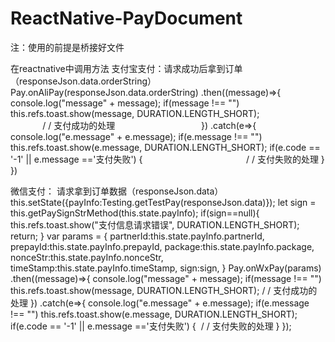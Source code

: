 # ReactNative-PayDocument
注：使用的前提是桥接好文件

在reactnative中调用方法
支付宝支付：请求成功后拿到订单（responseJson.data.orderString）
 Pay.onAliPay(responseJson.data.orderString)
                                    .then((message)=>{
                                        console.log("message" + message);
                                        if(message !== "")
                                            this.refs.toast.show(message, DURATION.LENGTH_SHORT);
                                        / / 支付成功的处理
                                   })
                                    .catch(e=>{
                                        console.log("e.message" + e.message);
                                        if(e.message !== "")
                                            this.refs.toast.show(e.message, DURATION.LENGTH_SHORT);
                                        if(e.code == '-1' || e.message =='支付失败') {
                                          / / 支付失败的处理
                                        }
                                    })
                                    
                                    
                                    
  微信支付： 请求拿到订单数据（responseJson.data）
   this.setState({payInfo:Testing.getTestPay(responseJson.data)});
                                let sign = this.getPaySignStrMethod(this.state.payInfo);
                                if(sign==null){
                                    this.refs.toast.show("支付信息请求错误", DURATION.LENGTH_SHORT);
                                    return;
                                }
                                 var params = {
                                        partnerId:this.state.payInfo.partnerId,
                                        prepayId:this.state.payInfo.prepayId,
                                        package:this.state.payInfo.package,
                                        nonceStr:this.state.payInfo.nonceStr,
                                        timeStamp:this.state.payInfo.timeStamp,
                                        sign:sign,
                                    }
                                Pay.onWxPay(params)
                                    .then((message)=>{
                                        console.log("message" + message);
                                        if(message !== "")
                                            this.refs.toast.show(message, DURATION.LENGTH_SHORT);
                                       / / 支付成功的处理
                                    })
                                    .catch(e=>{
                                        console.log("e.message" + e.message);
                                        if(e.message !== "")
                                            this.refs.toast.show(e.message, DURATION.LENGTH_SHORT);
                                        if(e.code == '-1' || e.message =='支付失败') {
                                             / / 支付失败的处理 
                                        }
                                    });
                                    
                                    
